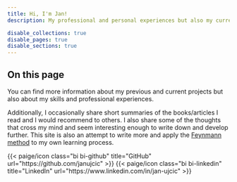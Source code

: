 ```yaml
---
title: Hi, I'm Jan! 
description: My professional and personal experiences but also my current projects.

disable_collections: true
disable_pages: true
disable_sections: true
---
```


## On this page

You can find more information about my previous and current projects but also about my skills and professional experiences.

Additionally, I occasionally share short summaries of the books/articles I read and I would recommend to others. I also share some of the thoughts that cross my mind and seem interesting enough to write down and develop further. This site is also an attempt to write more and apply the [Feynmann method](https://fs.blog/feynman-technique/) to my own learning process.

<div class="column-gap-3 d-flex display-6 justify-content-center mb-3">
{{< paige/icon class="bi bi-github" title="GitHub" url="https://github.com/janujcic" >}}
{{< paige/icon class="bi bi-linkedin" title="LinkedIn" url="https://www.linkedin.com/in/jan-ujcic" >}}
</div>
